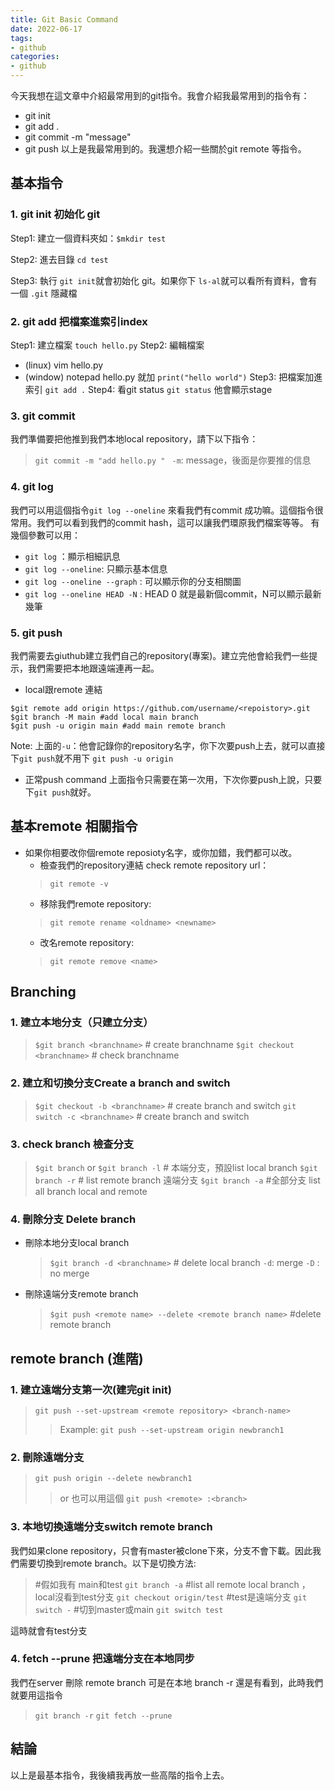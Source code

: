 ```yaml
---
title: Git Basic Command
date: 2022-06-17
tags: 
- github
categories: 
- github
---
```


今天我想在這文章中介紹最常用到的git指令。我會介紹我最常用到的指令有：
- git init
- git add .
- git commit -m "message"
- git push
以上是我最常用到的。我還想介紹一些關於git remote 等指令。

## 基本指令

### 1. git init 初始化 git
Step1: 建立一個資料夾如：`$mkdir test`

Step2: 進去目錄 `cd test`

Step3: 執行 `git init`就會初始化 git。如果你下 `ls-al`就可以看所有資料，會有一個 `.git` 隱藏檔

### 2. git add 把檔案進索引index
Step1: 建立檔案 `touch hello.py`
Step2: 編輯檔案
- (linux) vim hello.py
- (window) notepad hello.py
就加 `print("hello world")`
Step3: 把檔案加進索引 `git add .` 
Step4: 看git status  `git status`
他會顯示stage 

### 3. git commit
我們準備要把他推到我們本地local repository，請下以下指令：
> `git commit -m "add hello.py " `
`-m`: message，後面是你要推的信息


### 4. git log 
我們可以用這個指令`git log --oneline` 來看我們有commit 成功嘛。這個指令很常用。我們可以看到我們的commit hash，這可以讓我們環原我們檔案等等。
有幾個參數可以用：
- `git log` ：顯示相細訊息
- `git log --oneline`: 只顯示基本信息
- `git log --oneline --graph` : 可以顯示你的分支相關圖
- `git log --oneline HEAD -N` : HEAD 0 就是最新個commit，N可以顯示最新幾筆

### 5. git push
我們需要去giuthub建立我們自己的repository(專案)。建立完他會給我們一些提示，我們需要把本地跟遠端連再一起。

- local跟remote 連結
```
$git remote add origin https://github.com/username/<repoistory>.git
$git branch -M main #add local main branch
$git push -u origin main #add main remote branch
```
Note: 上面的`-u`：他會記錄你的repository名字，你下次要push上去，就可以直接下`git push`就不用下 `git push -u origin`

- 正常push command 
上面指令只需要在第一次用，下次你要push上說，只要下`git push`就好。

## 基本remote 相關指令
- 如果你相要改你個remote reposioty名字，或你加錯，我們都可以改。
    - 檢查我們的repository連結 check remote repository url：
    > `git remote -v`
    - 移除我們remote repository: 
    > `git remote rename <oldname> <newname>`
    - 改名remote repository: 
    > `git remote remove <name>`

## Branching 
### 1. 建立本地分支（只建立分支）
> `$git branch <branchname>` # create branchname
> `$git checkout <branchname>` # check branchname

### 2. 建立和切換分支Create a branch and switch 
> `$git checkout -b <branchname>` # create branch and switch
> `git switch -c <branchname>` # create branch and switch

### 3. check branch 檢查分支
> `$git branch` or `$git branch -l` # 本端分支，預設list local branch
> `$git branch -r` # list remote branch 遠端分支
> `$git branch -a` #全部分支 list all branch local and remote

### 4. 刪除分支 Delete branch 
- 刪除本地分支local branch
    > `$git branch -d <branchname>` # delete local branch
        `-d`: merge
        `-D` : no merge
- 刪除遠端分支remote branch
    > `$git push <remote name> --delete <remote branch name>` #delete remote branch

## remote branch (進階) 
### 1. 建立遠端分支第一次(建完git init)
> `git push --set-upstream <remote repository> <branch-name>`
>> Example: 
>> `git push --set-upstream origin newbranch1`

### 2. 刪除遠端分支
> `git push origin --delete newbranch1`
>>  or 也可以用這個
>> `git push <remote> :<branch>`

### 3. 本地切換遠端分支switch remote branch 
我們如果clone repository，只會有master被clone下來，分支不會下載。因此我們需要切換到remote branch。以下是切換方法:
> #假如我有 main和test
> `git branch -a` #list all remote local branch ，local沒看到test分支
> `git checkout origin/test` #test是遠端分支
> `git switch -` #切到master或main
> `git switch test `

這時就會有test分支

### 4. fetch --prune 把遠端分支在本地同步
我們在server 刪除 remote branch 可是在本地 branch -r 還是有看到，此時我們就要用這指令
> `git branch -r`
> `git fetch --prune`


## 結論
以上是最基本指令，我後續我再放一些高階的指令上去。